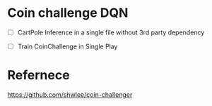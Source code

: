 # Coin challenge DQN

- [ ] CartPole Inference in a single file without 3rd party dependency
- [ ] Train CoinChallenge in Single Play



# Refernece

https://github.com/shwlee/coin-challenger

